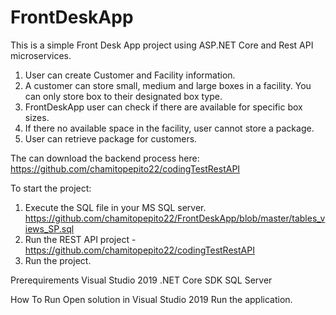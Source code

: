# FrontDeskApp

This is a simple Front Desk App project using ASP.NET Core and Rest API microservices.

1. User can create Customer and Facility information.
2. A customer can store small, medium and large boxes in a facility. You can only store box to their designated box type.
3. FrontDeskApp user can check if there are available for specific box sizes.
4. If there no available space in the facility, user cannot store a package.
5. User can retrieve package for customers.

The can download the backend process here:
https://github.com/chamitopepito22/codingTestRestAPI

To start the project:

1. Execute the SQL file in your MS SQL server. https://github.com/chamitopepito22/FrontDeskApp/blob/master/tables_views_SP.sql
2. Run the REST API project - https://github.com/chamitopepito22/codingTestRestAPI
3. Run the project.

Prerequirements
    Visual Studio 2019
    .NET Core SDK
    SQL Server

How To Run
    Open solution in Visual Studio 2019
    Run the application.

